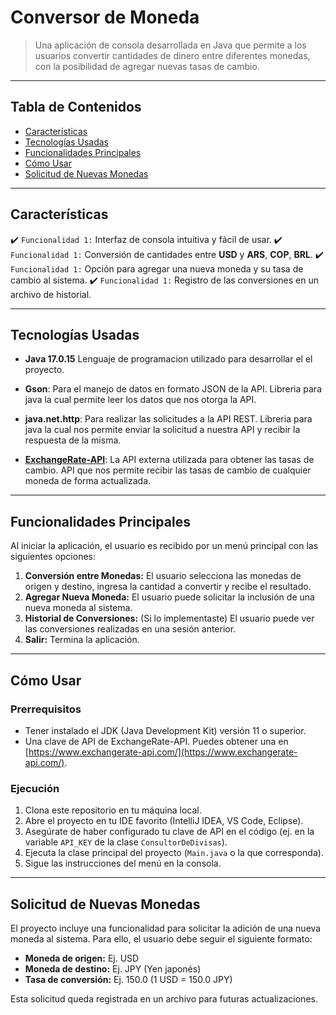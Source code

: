 # Conversor de Moneda

> Una aplicación de consola desarrollada en Java que permite a los usuarios convertir cantidades de dinero entre diferentes monedas, con la posibilidad de agregar nuevas tasas de cambio.

---

## Tabla de Contenidos

- [Características](#características)
- [Tecnologías Usadas](#tecnologías-usadas)
- [Funcionalidades Principales](#funcionalidades-principales)
- [Cómo Usar](#cómo-usar)
- [Solicitud de Nuevas Monedas](#solicitud-de-nuevas-monedas)

---

## Características

:heavy_check_mark: `Funcionalidad 1:` Interfaz de consola intuitiva y fácil de usar.
:heavy_check_mark: `Funcionalidad 1:` Conversión de cantidades entre **USD** y **ARS**, **COP**, **BRL**.
:heavy_check_mark: `Funcionalidad 1:` Opción para agregar una nueva moneda y su tasa de cambio al sistema.
:heavy_check_mark: `Funcionalidad 1:` Registro de las conversiones en un archivo de historial.

---

## Tecnologías Usadas

-   **Java 17.0.15**
    Lenguaje de programacion utilizado para desarrollar el el proyecto.
     
-   **Gson**: Para el manejo de datos en formato JSON de la API.
    Libreria para java la cual permite leer los datos que nos otorga la API.
    
-   **java.net.http**: Para realizar las solicitudes a la API REST.
    Libreria para java la cual nos permite enviar la solicitud a nuestra API y recibir la respuesta de la misma.
    
-   **[ExchangeRate-API](https://www.exchangerate-api.com/)**: La API externa utilizada para obtener las tasas de cambio.
    API que nos permite recibir las tasas de cambio de cualquier moneda de forma actualizada.
    
---

## Funcionalidades Principales

Al iniciar la aplicación, el usuario es recibido por un menú principal con las siguientes opciones:

1.  **Conversión entre Monedas:** El usuario selecciona las monedas de origen y destino, ingresa la cantidad a convertir y recibe el resultado.
2.  **Agregar Nueva Moneda:** El usuario puede solicitar la inclusión de una nueva moneda al sistema.
3.  **Historial de Conversiones:** (Si lo implementaste) El usuario puede ver las conversiones realizadas en una sesión anterior.
4.  **Salir:** Termina la aplicación.

---

## Cómo Usar

### Prerrequisitos

-   Tener instalado el JDK (Java Development Kit) versión 11 o superior.
-   Una clave de API de ExchangeRate-API. Puedes obtener una en [https://www.exchangerate-api.com/](https://www.exchangerate-api.com/).

### Ejecución

1.  Clona este repositorio en tu máquina local.
2.  Abre el proyecto en tu IDE favorito (IntelliJ IDEA, VS Code, Eclipse).
3.  Asegúrate de haber configurado tu clave de API en el código (ej. en la variable `API_KEY` de la clase `ConsultorDeDivisas`).
4.  Ejecuta la clase principal del proyecto (`Main.java` o la que corresponda).
5.  Sigue las instrucciones del menú en la consola.

---

## Solicitud de Nuevas Monedas

El proyecto incluye una funcionalidad para solicitar la adición de una nueva moneda al sistema. Para ello, el usuario debe seguir el siguiente formato:

- **Moneda de origen:** Ej. USD
- **Moneda de destino:** Ej. JPY (Yen japonés)
- **Tasa de conversión:** Ej. 150.0 (1 USD = 150.0 JPY)

Esta solicitud queda registrada en un archivo para futuras actualizaciones.
